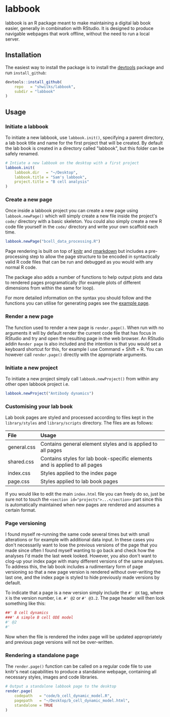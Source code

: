# labbook
labbook is an R package meant to make maintaining a digital lab book easier, generally in combination with RStudio. It is designed to produce navigable webpages that work offline, without the need to run a local server.

## Installation
The easiest way to install the package is to install the [devtools](https://devtools.r-lib.org) package and run `install_github`:

```r
devtools::install_github(
    repo   = "shwilks/labbook",
    subdir = "labbook"
)
```

## Usage
### Initiate a labbook
To initiate a new labbook, use `labbook.init()`, specifying a parent directory, a lab book title and name for the first project that will be created. By default the lab book is created in a directory called "labbook", but this folder can be safely renamed.

```r
# Intiate a new labbook on the desktop with a first project
labbook.init(
    labbook.dir   = "~/Desktop",
    labbook.title = "Sam's labbook",
    project.title = "B cell analysis"
)
```

### Create a new page
Once inside a labbook project you can create a new page using `labbook.newPage()` which will simply create a new file inside the project's `code/` directory with a basic skeleton. You could also simply create a new R code file yourself in the `code/` directory and write your own scaffold each time.

```r
labbook.newPage("bcell_data_processing.R")
```

Page rendering is built on top of [knitr](https://yihui.name/knitr/) and [rmarkdown](https://rmarkdown.rstudio.com) but includes a pre-processing step to allow the page structure to be encoded in syntactically valid R code files that can be run and debugged as you would with any normal R code.

The package also adds a number of functions to help output plots and data to rendered pages programatically (for example plots of different dimensions from within the same for loop).

For more detailed information on the syntax you should follow and the functions you can utilise for generating pages see the [example page](examples/example_page.R).

### Render a new page
The function used to render a new page is `render.page()`. When run with no arguments it will by default render the current code file that has focus in RStudio and try and open the resulting page in the web browser. An RStudio addin `Render page` is also included and the intention is that you would set a keyboard shortcut for this, for example I use Command + Shift + R. You can however call `render.page()` directly with the appropriate arguments.

### Initiate a new project
To initiate a new project simply call `labbook.newProject()` from within any other open labbook project i.e.

```r
labbook.newProject("Antibody dynamics")
```

### Customising your lab book
Lab book pages are styled and processed according to files kept in the `library/styles` and `library/scripts` directory. The files are as follows:

| File | Usage |
| :--- | :---- |
| general.css | Contains general element styles and is applied to all pages |
| shared.css  | Contains styles for lab book-specific elements and is applied to all pages |
| index.css   | Styles applied to the index page |
| page.css    | Styles applied to lab book pages |

If you would like to edit the main `index.html` file you can freely do so, just be sure not to touch the `<section id="projects">...</section>` part since this is automatically maintained when new pages are rendered and assumes a certain format.

### Page versioning
I found myself re-running the same code several times but with small alterations or for example with additional data input. In these cases you don't necessarily want to lose the previous versions of the page that you made since often I found myself wanting to go back and check how the analyses I'd made the last week looked. However, you also don't want to clog-up your index page with many different versions of the same analyses. To address this, the lab book includes a rudimentary form of page versioning so that a new page version is rendered without over-writing the last one, and the index page is styled to hide previously made versions by default.

To indicate that a page is a new version simply include the `#' @X` tag, where `X` is the version number, i.e. `#' @2` or `#' @3.2`. The page header will then look something like this:

```r
##' B cell dynamics
###' A simple B cell ODE model
#' @2
#'
```

Now when the file is rendered the index page will be updated appropriately and previous page versions will not be over-written.

### Rendering a standalone page
The `render.page()` function can be called on a regular code file to use knitr's neat capabilities to produce a standalone webpage, containing all necessary styles, images and code libraries.

```r
# Output a standalone labbook page to the desktop
render.page(
    codepath   = "code/b_cell_dynamic_model.R",
    pagepath   = "~/Desktop/b_cell_dynamic_model.html",
    standalone = TRUE
)
```


